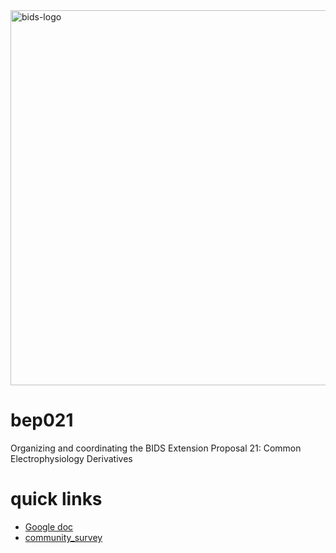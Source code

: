 <img src="./BIDS_logo/BIDS_logo_black_transparent_background_crop.png" alt="bids-logo" width="600"/>

# bep021
Organizing and coordinating the BIDS Extension Proposal 21: Common Electrophysiology Derivatives

# quick links
- [Google doc](https://docs.google.com/document/d/1PmcVs7vg7Th-cGC-UrX8rAhKUHIzOI-uIOh69_mvdlw/edit)
- [community_survey](https://github.com/bids-standard/bep021/blob/master/community_survey/bep021_analysis.ipynb)
